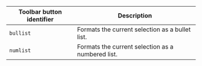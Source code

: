| Toolbar button identifier | Description                                       |
| ------------------------- | ------------------------------------------------- |
| `bullist`                 | Formats the current selection as a bullet list.   |
| `numlist`                 | Formats the current selection as a numbered list. |